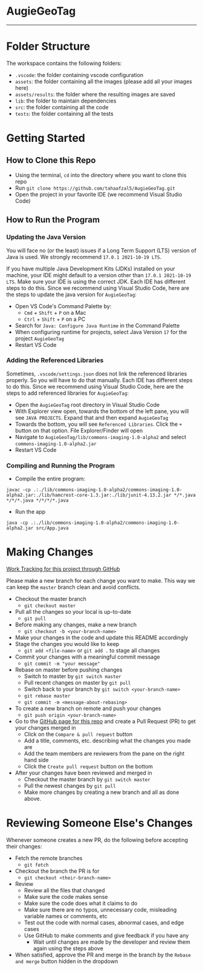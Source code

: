 # AugieGeoTag

<hr/>

# Folder Structure

The workspace contains the following folders:

- `.vscode`: the folder containing vscode configuration
- `assets`: the folder containing all the images (please add all your images here)
- `assets/results`: the folder where the resulting images are saved
- `lib`: the folder to maintain dependencies
- `src`: the folder containing all the code
- `tests`: the folder containing all the tests

# Getting Started

## How to Clone this Repo
- Using the terminal, `cd` into the directory where you want to clone this repo
- Run `git clone https://github.com/tahaafzal5/AugieGeoTag.git`
- Open the project in your favorite IDE (we recommend Visual Studio Code)

## How to Run the Program

### Updating the Java Version
You will face no (or the least) issues if a Long Term Support (LTS) version of Java is used.
We strongly recommend `17.0.1 2021-10-19 LTS`.

If you have multiple Java Development Kits (JDKs) installed on your machine, your IDE might default to a version other than `17.0.1 2021-10-19 LTS`.
Make sure your IDE is using the correct JDK. Each IDE has different steps to do this. Since we recommend using Visual Studio Code, here are the steps to update the java version for `AugieGeoTag`:

- Open VS Code's Command Palette by:
    - `Cmd` + `Shift` + `P` on a Mac
    - `Ctrl` + `Shift` + `P` on a PC
- Search for `Java: Configure Java Runtime` in the Command Palette
- When configuring runtime for projects, select Java Version `17` for the project `AugieGeoTag`
- Restart VS Code

### Adding the Referenced Libraries 
Sometimes, `.vscode/settings.json` does not link the referenced libraries properly. So you will have to do that manually. Each IDE has different steps to do this. Since we recommend using Visual Studio Code, here are the steps to add referenced libraries for `AugieGeoTag`:

- Open the `AugieGeoTag` root directory in Visual Studio Code
- With Explorer view open, towards the bottom of the left pane, you will see `JAVA PROJECTS`. Expand that and then expand `AugieGeoTag`
- Towards the bottom, you will see `Referenced Libraries`. Click the `+` button on that option. File Explorer/Finder will open
- Navigate to `AugieGeoTag/lib/commons-imaging-1.0-alpha2` and select `commons-imaging-1.0-alpha2.jar`
- Restart VS Code

### Compiling and Running the Program
- Compile the entire program:
```
javac -cp .:./lib/commons-imaging-1.0-alpha2/commons-imaging-1.0-alpha2.jar:./lib/hamcrest-core-1.3.jar:./lib/junit-4.13.2.jar */*.java */*/*.java */*/*/*.java
```
- Run the app
```
java -cp .:./lib/commons-imaging-1.0-alpha2/commons-imaging-1.0-alpha2.jar src/App.java
```

# Making Changes

[Work Tracking for this project through GitHub](https://github.com/tahaafzal5/AugieGeoTag/projects/1)

Please make a new branch for each change you want to make. This way we can keep the `master` branch clean and avoid conflicts.

- Checkout the master branch
    - `git checkout master`
- Pull all the changes so your local is up-to-date
    - `git pull`
- Before making any changes, make a new branch
    - `git checkout -b <your-branch-name>`
- Make your changes in the code and update this README accordingly
- Stage the changes you would like to keep
    - `git add <file-name>` or `git add .` to stage all changes
- Commit your changes with a meaningful commit message
    - `git commit -m "your message"`
- Rebase on master before pushing changes
    - Switch to master by `git switch master`
    - Pull recent changes on master by `git pull`
    - Switch back to your branch by `git switch <your-branch-name>`
    - `git rebase master`
    - `git commit -m <message-about-rebasing>`
- To create a new branch on remote and push your changes
    - `git push origin <your-branch-name>`
- Go to the [GitHub page for this repo](https://github.com/tahaafzal5/AugieGeoTag) and create a Pull Request (PR) to get your changes merged in 
    - Click on the `Compare & pull request` button
    - Add a title, comments, etc. describing what the changes you made are
    - Add the team members are reviewers from the pane on the right hand side
    - Click the `Create pull request` button on the bottom
- After your changes have been reviewed and merged in
    - Checkout the master branch by `git switch master`
    - Pull the newest changes by `git pull`
    - Make more changes by creating a new branch and all as done above.

# Reviewing Someone Else's Changes

Whenever someone creates a new PR, do the following before accepting their changes:

- Fetch the remote branches
    - `git fetch`
- Checkout the branch the PR is for
    - `git checkout <their-branch-name>`
- Review
    - Review all the files that changed 
    - Make sure the code makes sense
    - Make sure the code does what it claims to do
    - Make sure there are no typos, unnecessary code, misleading variable names or comments, etc
    - Test out the code with normal cases, abnormal cases, and edge cases
    - Use GitHub to make comments and give feedback if you have any
        - Wait until changes are made by the developer and review them again using the steps above 
- When satisfied, approve the PR and merge in the branch by the `Rebase and merge` button hidden in the dropdown
